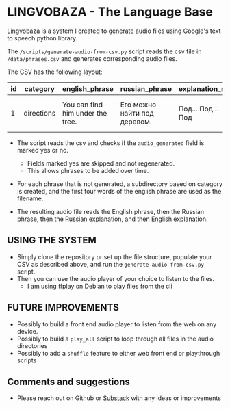 # LINGVOBAZA - The Language Base

Lingvobaza is a system I created to generate audio files using Google's text to speech python library.

The `/scripts/generate-audio-from-csv.py` script reads the csv file in `/data/phrases.csv` and generates corresponding audio files.

The CSV has the following layout: 

| id | category | english_phrase | russian_phrase | explanation_ru | explanation_en | audio_generated |
|----|----------|----------------|----------------|----------------|----------------|-----------------|
| 1 | directions | You can find him under the tree. | Его можно найти под деревом. | Под... Под… Под | This is the word for under (this is a preposition) | yes/no |

- The script reads the csv and checks if the `audio_generated` field is marked yes or no. 
    - Fields marked yes are skipped and not regenerated.
    - This allows phrases to be added over time. 

- For each phrase that is not generated, a subdirectory based on category is created, and the first four words of 
the english phrase are used as the filename. 

- The resulting audio file reads the English phrase, then the Russian phrase, then the Russian explanation, and then English explanation. 

## USING THE SYSTEM 

- Simply clone the repository or set up the file structure, populate your CSV as described above, and run the `generate-audio-from-csv.py` script.
- Then you can use the audio player of your choice to listen to the files. 
    - I am using ffplay on Debian to play files from the cli


## FUTURE IMPROVEMENTS 

- Possibly to build a front end audio player to listen from the web on any device.
- Possibly to build a `play_all` script to loop through all files in the audio directories
- Possibly to add a `shuffle` feature to either web front end or playthrough scripts


## Comments and suggestions

- Please reach out on Github or [Substack](https://stackedcache.substack.com/) with any ideas or improvements
